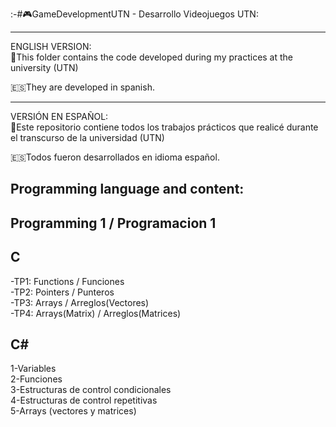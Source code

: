 :-#🎮GameDevelopmentUTN - Desarrollo Videojuegos UTN:
__________________
ENGLISH VERSION:  
📂This folder contains the code developed during my practices at the university (UTN)

🇪🇸They are developed in spanish.

---------------------------------
VERSIÓN EN ESPAÑOL:  
📂Este repositorio contiene todos los trabajos prácticos que realicé durante el transcurso de la universidad (UTN)

🇪🇸Todos fueron desarrollados en idioma español.

Programming language and content:
---------------------------------

Programming 1 / Programacion 1
-------------------------------
C
--
-TP1: Functions / Funciones  
-TP2: Pointers / Punteros  
-TP3: Arrays  / Arreglos(Vectores)  
-TP4: Arrays(Matrix) / Arreglos(Matrices)  

C#
--
1-Variables  
2-Funciones  
3-Estructuras de control condicionales  
4-Estructuras de control repetitivas  
5-Arrays (vectores y matrices)  
